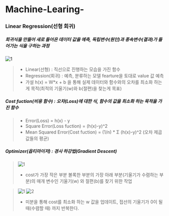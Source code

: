 # Machine-Learing-


### Linear Regression(선형 회귀) 
##### 회귀식을 만들어 새로 들어온 데이터 값을 예측, 독립변수(원인)과 종속변수(결과)가 들어가는 식을 구하는 과정

![1](https://user-images.githubusercontent.com/64317686/114910809-4b726c00-9e59-11eb-95b2-bd8d7eb9e78a.JPG)

> - Linear(선형) : 직선으로 진행하는 모습을 가진 함수
> - Regression(회귀) : 예측, 분류하는 모델 fearture을 토대로 value 값 예측
> - 가설 h(x) = W*x + b  을 통해 실제 데이터와 함수와의 오차를 최소화 하는게 목적(최적의 기울기(w)와 b(절편)을 찾는게 목표)

##### Cost fuction(비용 함수) : 오차(Loss)에 대한 식, 함수의 값을 최소화 하는 목적을 가진 함수
> - Error(Loss) = h(x) - y
> - Square Error(Loss fuction) = (h(x)-y)^2
> - Mean Squared Error(Cost fuction) = (1/n) * Σ (h(x)-y)^2 (오차 제곱값들의 평균)
 
 
 ##### Optimizer(옵티마이저) : 경사 하강법(Gradient Descent)
 > ![1](https://user-images.githubusercontent.com/64317686/114913475-30edc200-9e5c-11eb-80f8-53cd6ef3013d.JPG)
 > - cost가 가장 작은 부분 볼록한 부분의 가장 아래 부분(기울기가 수렴하는 부분)의 매개 변수인 기울기(w) 와 절편(b)를 찾기 위한 작업
 
 >  ![1](https://user-images.githubusercontent.com/64317686/114914038-d3a64080-9e5c-11eb-8a5a-4e8ce280e6ca.JPG)
 >  ![2](https://user-images.githubusercontent.com/64317686/114914162-f33d6900-9e5c-11eb-8377-574614f9551a.JPG)
 > <br>
 > - 미분을 통해 cost를 최소화 하는 w 값을 업데이트, 접선의 기울기가 0이 될때(수렴할 때) 까지 반복한다.
